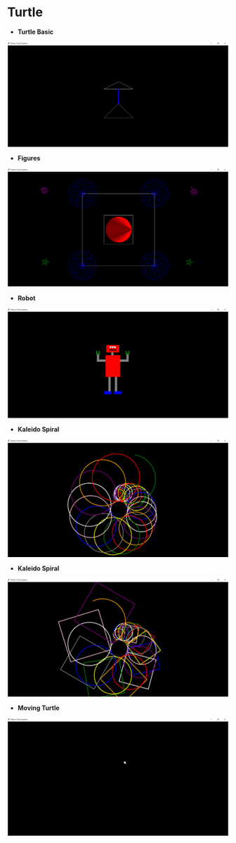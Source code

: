 # Turtle

* **Turtle Basic**

![](https://github.com/JayantGoel001/Turtle/blob/master/Turtle%20Basic.png)

* **Figures**

![](https://github.com/JayantGoel001/Turtle/blob/master/figures.png)

* **Robot**

![](https://github.com/JayantGoel001/Turtle/blob/master/Robot.png)

* **Kaleido Spiral**

![](https://www.github.com/JayantGoel001/Turtle/blob/master/Kaleido%20Spiral.png)
  
* **Kaleido Spiral**

![](https://github.com/JayantGoel001/Turtle/blob/master/Kaleido%20Spiral%20with%20Squares.png)

* **Moving Turtle**

![](https://github.com/JayantGoel001/Turtle/blob/master/Moving%20Turtle.png)